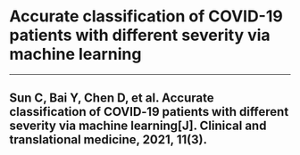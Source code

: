# Accurate classification of COVID-19 patients with different severity via machine learning

---
Sun C, Bai Y, Chen D, et al. Accurate classification of COVID‐19 patients with different severity via machine learning[J]. Clinical and translational medicine, 2021, 11(3).
---
